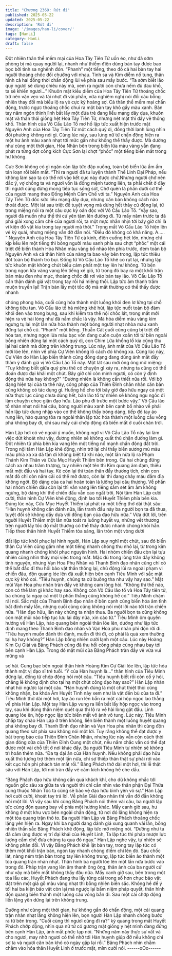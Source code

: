 ```yaml
---
title: "Chương 2369: Rút đi"
published: 2025-05-22
updated: 2025-05-22
description: 'Rút đi'
image: '/images/han-li/cover/'
tags: [HanLi]
category: HanLi
draft: false
---
```


Đột nhiên thân thể mềm mại của Hoa Tây Tiên Tử uốn éo, như đã
sớm phòng bị mà quay người lại, nhanh như thiểm điện dùng bàn
tay được bao bọc bởi tinh sa nghênh đón.
“Phanh” một tiếng, theo đó cả hai bàn tay hai người thoáng chốc
đối chưởng với nhau.
Tinh sa và Kim diễm nổ tung, thân hình cả hai đồng thời chấn
động lùi về phía sau mấy bước.
“Ta sớm biết lão quỷ ngươi sẽ dùng chiêu này mà, xem ra ngươi
còn chưa nếm đủ đau khổ, ta sẽ khiến ngươi…” Khuôn mặt kiều
diễm của Hoa Tây Tiên Tử thoáng chốc trở nên vặn vẹo và tái
nhợt đi vài phần, vừa nghiêm nghị nói đối câu bỗng nhiên thay đổi
mà biểu lộ ra vẻ cực kỳ hoảng sợ. Cả thân thể mềm mại chấn
động, trước ngực thoáng chốc chui ra một bàn tay khô gầy màu
xanh.
Bàn tay năm ngón thình lình bắt lấy một đứa trẻ đang liều mạng
dãy dụa, khuôn mặt và thần thái giống hệt Hoa Tây Tiên Tử,
nhưng nét mặt thì đầy vẻ thống khổ.
Thân hình của Vô Cấu Lão Tổ mơ hồ lập tức xuất hiện trước mặt
Nguyên Anh của Hoa Tây Tiên Tử một cách quỷ dị, đồng thời
lạnh lùng nhìn đối phương không nói gì.
Cùng lúc này, sau lưng nữ tử chấn động hiện ra một hư ảnh màu
xanh nhạt tới mức gần như không thể thấy được.
Mà dường như cùng một thời gian, Hỏa Nhân bên trong biển lửa
màu vàng vẫn đang phát ra từng đợt công kích Cực Sơn lại chợt
“phốc” một tiếng biến mất trong hư không.

Cực Sơn không có gì ngăn cản lập tức đập xuống, toàn bộ biển
lửa ầm ầm tán loạn rồi biến mất.
“Thì ra ngươi đã tu luyện thành Thế Linh Đại Pháp, nếu không
làm sao ta có thể rơi vào kết cục này được chứ.Nhưng ngươi chớ
nên đắc ý, vợ chồng ta và ngươi vốn là đồng mệnh tương liên, ta
phải chết ở đây thì ngươi cũng đừng mong tiếp tục sống sót, Chớ
quên là phần dưới cơ thể của ngươi mang theo Đồng Mệnh Cấm
Chế với ta.” Nguyên Anh của Hoa Tây Tiên Tử dốc sức liều mạng
dãy dụa, nhưng căn bản không cách nào thoát được. Một lát sau
triệt để tuyệt vọng mà dừng hết thảy cử động lại, từ trong miệng
nói ra một câu cực kỳ oán độc với Vô Cấu Lão Tổ.
“Vậy sao, ngươi đã muốn như thế thì cứ yên tâm lên đường đi.
Từ mấy năm trước ta đã phá giải xong cấm chế của ngươi rồi, ta
một mực nhẫn nhịn tới bây giờ chỉ là vì kiện đồ vật kia trong tay
ngươi mà thôi.” Trong mắt Vô Cấu Lão Tổ hiện lên vẻ kỳ quái,
nhưng miệng vẫn đờ đẫn nói.
“Điều đó không có khả năng. A….. “
Nguyên Anh của Hoa Tây Tiên Tử cả kinh, điên cuồng hét lớn,
nhưng chỉ kịp kêu lên một tiếng thì bóng người màu xanh phía
sau chợt “phôc” một cái triệt để biến thành Hỏa Nhân màu vàng
bổ nhào lên phía trước, đem toàn bộ Nguyên Anh và cả thân hình
của nàng ta bao vây bên trong, lập tức thiêu đốt toàn bộ thành tro
bụi.
Đồng tử Vô Cấu Lão Tổ khẽ co rụt lại, nhưng lập tức khuôn mặt
không chút biểu cảm phất một tay lên hư không.
Từ bên trong ngọn lửa vàng vang lên tiếng xé gió, từ trong đó bay
ra một khối trận bàn màu đen như mực, thoáng chốc đã rơi vào
bàn tay lão.
Vô Cấu Lão Tổ cẩn thận đánh giá vật trong tay rồi há miệng thổi.
Lập tức âm thanh trầm muộn truyền lại!
Trận bàn lấy một tốc độ mà mắt thường có thể thấy được nhanh

chóng phong hóa, cuối cùng hóa thành một luồng khói đen lơ
lửng tại chỗ không tiêu tan.
Vô Cấu lão tổ há miệng khẽ hút, lập tức nuốt toàn bộ đám khói
đen vào trong bụng, sau khi kiểm tra thể nội chốc lát, trong mắt
mới hiện ra vẻ hài lòng như đã nắm chắc là vậy.
Mà hỏa diễm màu vàng kim ngưng tụ lại một lần nữa hóa thành
một bóng người nhạt nhòa màu xanh đứng tại chỗ cũ.
“Phanh” một tiếng.
Thuẫn Cát cuối cùng cũng bị triệt để hòa tan, nhưng ngọn lửa
màu bạc vốn đang cuồn cuộn xoắn tới từ bên ngoài bỗng nhiên
dừng lại một cách quỷ dị, con Chim Lửa khổng lồ kia cũng thu lại
hai cánh mà dừng trên không trung.
Lúc này, ánh mắt của Vô Cấu Lão Tổ mới lóe lên, nhìn về phía
Cự Viên khổng lồ cách đó không xa.
Cùng lúc này, Cự Viên do Hàn Lập biến thành cũng đồng dạng
đang dùng ánh mắt đầy thâm ý đánh giá vị Vô Cấu Lão Tổ này.
Một lát sau mới ông ông mở miệng:
“Tuy không biết giữa quý phu thê có chuyện gì xảy ra, nhưng ta
cũng có thể đoán được đại khái một chút. Bây giờ chỉ còn mình
ngươi, có còn ý định động thủ nữa hay không?”
“Đương nhiên là không cần thiết nữa rồi. Với bộ dạng hiện tại của
ta thế này, công pháp của Thiên Đỉnh chân nhân căn bản cũng
không có tác dụng gì. Huống hồ cho tới bây giờ đạo hữu ngay cả
một nửa thực lực cũng chưa dùng hết, bản lão tổ tự nhiên sẽ
không ngu ngốc đi làm chuyện chọc giận đạo hữu. Lão phu đi
trước một bước vậy.” Vô Cấu lão tổ nhàn nhạt nói hai câu, bóng
người màu xanh bên cạnh bổ nhào về phái hắn lập tức dung
nhập vào cơ thể không thấy bóng dáng, tiếp đó tay áo rung lên,
hào quang tỏa ra ngoài thân lập tức hóa thành một luồng cầu
vồng phá không bay đi, chỉ sau mấy cái chớp động đã biến mất ở
cuối chân trời.

Hàn Lập hơi có vẻ ngoài ý muốn, không ngờ vị Vô Cấu Lão Tổ
này lại làm việc dứt khoát như vậy, đương nhiên sẽ không xuất
thủ chặn đường làm gì.
Đột nhiên từ phía bên kia vang lên một tiếng nổ mạnh chấn động
đất trời.
Trong nội tâm Hàn Lập khẽ động, nhìn trở lại chỉ thấy biển sương
mù màu máu phía xa xa đã tản đi không biết từ khi nào, một lần
nữa lộ ra Phạm Thánh Kim Thân và Cửu Mục Huyết Thiềm bên
trong.
Cả hai chúng đứng cách xa nhau trăm trượng, tuy nhiên một tên
thì Kim quang ảm đạm, thiếu mất một đầu và hai tay.
Kẻ còn lại thì toàn thân đầy thương tích, chín con mắt đỏ chỉ còn
năm cái có thể mở được, còn lại thì đang chảy máu đầm đìa
không ngớt.
Bộ dáng của ca hai hoàn toàn là lưỡng bại câu thương.
Về phần hai nhóm chiến đấu còn lại thì vẫn vang lên tiếng sấm
sét ầm ầm không ngừng, bộ dáng khí thế chiến đấu vẫn cao ngất
trời.
Nội tâm Hàn Lập cười cười, thân hình Cự Viên khẽ động, định lao
tới Huyết Thiềm phía bên kia.
Đúng lúc này, Cửu Mục Huyết Thiềm lại phát ra một tiếng thở dài
thật sâu:
“Hàn huynh không cần đánh nữa, lần tranh đấu này ba người bọn
ta đã thua, tuyệt đối sẽ không dầy dưa với đồng bạn của đạo hữu
nữa.”
Vừa dứt lời, trên người Huyết Thiềm một lần nữa toát ra luồng
huyết vụ, những vết thương trên người lấy tốc độ mắt thường có
thể thấy được nhanh chóng khỏi hẳn.
Tiếp theo thân hình Huyết Thiềm tỏa sáng, lăn tròn một vòng dưới

đất lập tức khôi phục lại hình người.
Hàn Lập suy nghĩ một chút, sau đó biến thân Cự Viên cũng gầm
nhẹ một tiếng nhanh chóng thu nhỏ lại, từ trong kim quang nhanh
chóng khôi phục nguyên hình.
Hai nhóm chiến đấu còn lại tựu nhiên cũng nhìn thấy mọi việc
trong mắt.
Mặc dù trong lòng tràn đấy không tình nguyện, nhưng Vạn Hoa
Phu Nhân và Thanh Bình đạo nhân cũng chỉ có thể bất đắc dĩ thu
hồi bảo vật thần thông lại, chủ động lùi ra ngoài phạm vi chiến
đâu, độn quang lóe lên đã xuất hiện bên cạnh Tiêu Minh với sắc
mặt cực kỳ khó coi.
“Tiêu huynh, chúng ta cứ buông tha như vậy hay sao.” Mặt mũi
Vạn Hoa phu nhân tràn đầy vẻ không cam lòng hỏi.
“Không thì thế nào, còn có thể làm gì khác hay sao. Không còn
Vô Cấu lão tổ và Hoa Tây tiên tử, ba chúng ta ngay cả một tí
phần thắng cũng không hề có.” Tiêu Minh chậm rãi nói.
Sắc mặt của Thanh Bình đạo nhân ở bên cạnh cũng biến hóa âm
tình bất định mấy lần, nhưng cuối cùng cũng không nói một lời
nào tới trận chiến nữa.
“Hàn đạo hữu, lần này chúng ta nhận thua. Ba người bọn ta cũng
không còn mặt mũi nào tiếp tục lưu lại đây nữa, xin cáo từ.” Tiêu
Minh ôm quyền hướng về Hàn Lập, hào quang bên ngoài thân lóe
lên, dường như lập tức định mang theo Thanh Bình đạo nhân và
Vạn Hoa phu nhân phi độn rời đi.
“Tiêu huynh muốn đánh thì đánh, muốn đi thì đi, có phải là quá
xem thường tại hạ hay không?” Hàn Lập bỗng nhiên cười lạnh
một câu.
Lúc này Hoàng Kim Cự Giải và Băng Phách cũng đã thu hồi công
pháp cùng nhau bay tới bên cạnh Hàn Lập.
Trong đó mặt mũi của Băng Phách tràn đầy vẻ vừa vui mừng và

sợ hãi.
Cung bạc bên ngoài thân hình Hoàng Kim Cự Giải lóe lên, lập tức
hóa thành một vị đạo sĩ trẻ tuổi.
“Ý của Hàn huynh là…” thân hình của Tiêu Minh dừng lại, đồng tử
chớp động hỏi một câu.
“Tiêu huynh biết rồi còn cố ý hỏi, chẳng lẽ không định cho tại hạ
một chút công đạo hay sao?” Hàn Lập nhàn nhạt hỏi ngược lại
một câu.
“Hàn huynh đúng là một chút thiệt thòi cũng không nhận, ba khóa
Âm Huyết Tinh này xem như là vật đền bù của ta đi.” Tiêu Minh
thở dài một hơi, tay áo run lên bắn ra một cái hộp ngọc lao thẳng
về phía Hàn Lập.
Một tay Hàn Lập vung ra liền bắt lấy hộp ngọc vào trong tay, sau
khi dùng thần niệm quét qua thì lộ ra vẻ hài lòng gật đầu.
Linh quang lóe ên, hộp ngọc lập tức biến mất vô ảnh vô tung.
Lúc này, Tiêu Minh chắp tay chào Hàn Lập ở trên không, liền biến
thành một luồng huyết quang phá không bay đi. Thanh Bình đạo
nhân và Vạn Hoa phu nhân thì cùng độn quang theo sát phía sau
không nói một lời.
Tuy rằng không thể đạt được y bát trọng bảo của Thiên Đỉnh
Chân Nhân, nhưng lúc này vẫn còn cách thời gian đóng cửa của
Thiên Đỉnh Cung một chút, nếu nắm chắc vẫn có thể đạt được
một vài chỗ tốt ở nơi khác đấy.
Ba người Tiêu Minh tự nhiên sẽ không trì hoãn thêm nữa.
“Đa tạ đại ân của Hàn huynh. Nếu không phải đạo hữu xuất thủ
tương trợ thêm một lần nữa, chỉ sợ thiếp thân thật sự phải rơi vào
kết cục hồn phi phách tán mất rồi.” Băng Phách thở dài một hơi,
thi lễ thật sâu với Hàn Lập, lời nói tràn đầy vẻ cảm kích không hề
che dấu.

“Băng Phách đạo hữu không cần quá khách khí, cho dù không
nhắc tới nguồn gốc sâu xa giữa ta và người thì chỉ cần nhìn vào
thân phận Đại Thừa cùng thuộc Nhân Tộc ta cũng sẽ bảo vệ đạo
hữu bình yên vô sự.” Hàn Lập hơi cười cười, khoát tay trả lời.
Về phần Giải đạo nhân thì vẫn đờ đẫn không nói một lời.
Vì vậy sau khi cùng Băng Phách nói thêm vài câu, ba người lập
tức cùng độn quang bay về phía một hướng khác.
Mấy canh giờ sau, hư không ở một khu vực bên ngoài chấn động,
từ nơi đó lăng không hiện ra một tòa quang trận thô to.
Ba người Hàn Lập và Băng Phách thoáng chốc lặng yên hiện ra.
Ngay khi ba người đang đánh giá xung quanh vài lần, bỗng nhiên
thần sắc Băng Phách khẽ động, lập tức mở miệng nói.
“Dường như ta đã cảm ứng được vị trí đại khái của Huyết Linh,
Ta lập tức thi pháp mượn lực lượng cấm chế đưa chúng ta qua
đó ngay.”
Hàn Lập nghe vậy, tự nhiên sẽ không phản đối.
Vì vậy Băng Phách khẽ lật bàn tay, trong tay lập tức có thêm một
khối trận bàn, ngón tay nhanh chóng điểm chỉ lên đó.
Sau chốc lát, nàng ném trận bàn trong tay lên không trung, lập
tức biến ảo thành một tòa quang trận nhàn nhạt.
Thân hình ba người lóe lên một lần nữa bước vào trong đó. Pháp
trận vang lên âm thanh ông ông, thân ảnh của ba người cứ như
vậy mà biến mất không thấy đâu nữa.
Mấy canh giờ sau, bên trong một tòa lầu các, Huyết Phách đang
thu lấy từng cái trong số hơn chục bảo vật đặt trên một giá gỗ
màu vàng nhạt thì bỗng nhiên biến sắc. Không hề để ý tới hai ba
kiện bảo vật còn lại mà ngược lại bấm niệm pháp quyết, thân hình
độn quang biến thành một luồng cầu vồng bắn đi. Sau một cái
chớp động liền lặng yên dừng lại trên không trung.

Dường như cùng một thời gian, hư không gần đó chấn động, một
cái quang trận nhàn nhạt lăng không hiện lên, bọn người Hàn Lập
nhanh chóng bước ra từ bên trong.
“Cuối cùng thì ngươi cũng đi ra?” kỳ quang trong mắt Huyết
Phách chớp động, nhìn qua nữ tử có gương mặt giống y hệt mình
đang đứng bên cạnh Hàn Lập, ánh mắt phức tạp nói.
“Những năm này thực sự vất vả cho ngươi, may nhờ ngươi có
thể nhờ tới Hàn huynh giúp đỡ nếu không chỉ sợ ta và ngươi căn
bản khó có ngày gặp lại rồi.” Băng Phách nhìn chằm chằm vào
hóa thân Huyết Linh ở trước mặt, mỉm cười nói.
------oOo------

